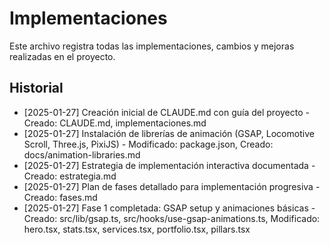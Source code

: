 # Implementaciones

Este archivo registra todas las implementaciones, cambios y mejoras realizadas en el proyecto.

## Historial

- [2025-01-27] Creación inicial de CLAUDE.md con guía del proyecto - Creado: CLAUDE.md, implementaciones.md
- [2025-01-27] Instalación de librerías de animación (GSAP, Locomotive Scroll, Three.js, PixiJS) - Modificado: package.json, Creado: docs/animation-libraries.md
- [2025-01-27] Estrategia de implementación interactiva documentada - Creado: estrategia.md
- [2025-01-27] Plan de fases detallado para implementación progresiva - Creado: fases.md
- [2025-01-27] Fase 1 completada: GSAP setup y animaciones básicas - Creado: src/lib/gsap.ts, src/hooks/use-gsap-animations.ts, Modificado: hero.tsx, stats.tsx, services.tsx, portfolio.tsx, pillars.tsx